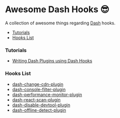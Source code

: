 # Awesome Dash Hooks 😎

A collection of awesome things regarding [Dash](https://github.com/plotly/dash) hooks.

- [Tutorials](#dash-hooks-tutorials)
- [Hooks List](#dash-hooks-list)

<div id="dash-hooks-tutorials" />

### Tutorials

- [Writing Dash Plugins using Dash Hooks](https://dash.plotly.com/dash-plugins-using-hooks)

<div id="dash-hooks-list" />
  
### Hooks List

- [dash-change-cdn-plugin](https://github.com/CNFeffery/dash-change-cdn-plugin)
- [dash-console-filter-plugin](https://github.com/CNFeffery/dash-console-filter-plugin)
- [dash-performance-monitor-plugin](https://github.com/CNFeffery/dash-performance-monitor-plugin)
- [dash-react-scan-plugin](https://github.com/CNFeffery/dash-react-scan-plugin)
- [dash-disable-devtool-plugin](https://github.com/CNFeffery/dash-disable-devtool-plugin)
- [dash-offline-detect-plugin](https://github.com/CNFeffery/dash-offline-detect-plugin)
